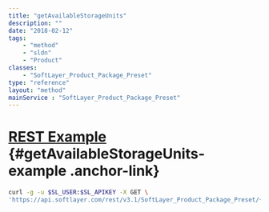 ```yaml
---
title: "getAvailableStorageUnits"
description: ""
date: "2018-02-12"
tags:
    - "method"
    - "sldn"
    - "Product"
classes:
    - "SoftLayer_Product_Package_Preset"
type: "reference"
layout: "method"
mainService : "SoftLayer_Product_Package_Preset"
---
```


# [REST Example](#getAvailableStorageUnits-example) <a href="/article/rest/"><i class="fas fa-question"></i></a> {#getAvailableStorageUnits-example .anchor-link} 
```bash
curl -g -u $SL_USER:$SL_APIKEY -X GET \
'https://api.softlayer.com/rest/v3.1/SoftLayer_Product_Package_Preset/{SoftLayer_Product_Package_PresetID}/getAvailableStorageUnits'
```
